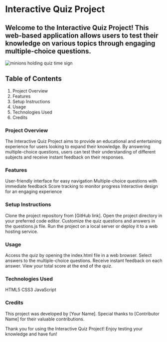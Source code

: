 # **Interactive Quiz Project**

##  Welcome to the Interactive Quiz Project! This web-based application allows users to test their knowledge on various topics through engaging multiple-choice questions.
![minions holding quiz time sign](https://quiz-plugin.com/wp-content/uploads/2021/02/img_what_are_all_the_names_of_minions_7392_600.jpg)
## Table of Contents
1. Project Overview
2. Features
3. Setup Instructions
4. Usage
5. Technologies Used
6. Credits
### Project Overview
The Interactive Quiz Project aims to provide an educational and entertaining experience for users looking to expand their knowledge. By answering multiple-choice questions, users can test their understanding of different subjects and receive instant feedback on their responses.
### Features
User-friendly interface for easy navigation
Multiple-choice questions with immediate feedback
Score tracking to monitor progress
Interactive design for an engaging experience
### Setup Instructions
Clone the project repository from [GitHub link].
Open the project directory in your preferred code editor.
Customize the quiz questions and answers in the questions.js file.
Run the project on a local server or deploy it to a web hosting service.
### Usage
Access the quiz by opening the index.html file in a web browser.
Select answers to the multiple-choice questions.
Receive instant feedback on each answer.
View your total score at the end of the quiz.
### Technologies Used
HTML5
CSS3
JavaScript
### Credits
This project was developed by [Your Name]. Special thanks to [Contributor Name] for their valuable contributions.

Thank you for using the Interactive Quiz Project! Enjoy testing your knowledge and have fun!
